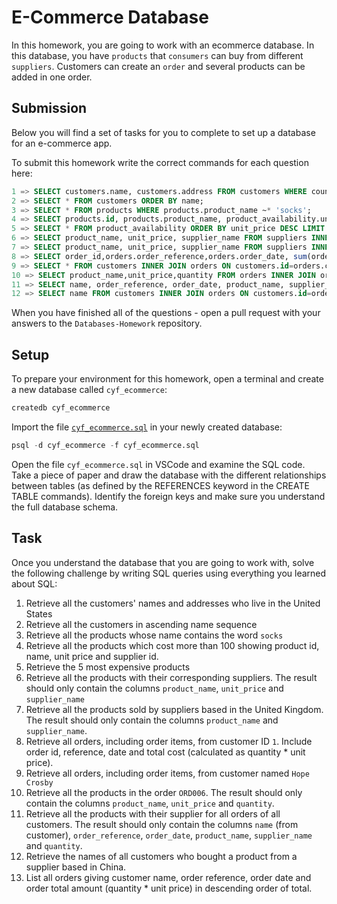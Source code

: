 # E-Commerce Database

In this homework, you are going to work with an ecommerce database. In this database, you have `products` that `consumers` can buy from different `suppliers`. Customers can create an `order` and several products can be added in one order.

## Submission

Below you will find a set of tasks for you to complete to set up a database for an e-commerce app.

To submit this homework write the correct commands for each question here:
```sql
1 => SELECT customers.name, customers.address FROM customers WHERE country ~* 'states';
2 => SELECT * FROM customers ORDER BY name;
3 => SELECT * FROM products WHERE products.product_name ~* 'socks';
4 => SELECT products.id, products.product_name, product_availability.unit_price, product_availability.supp_id FROM products INNER JOIN product_availability ON products.id=product_availability.prod_id WHERE product_availability.unit_price > 100;
5 => SELECT * FROM product_availability ORDER BY unit_price DESC LIMIT 5;
6 => SELECT product_name, unit_price, supplier_name FROM suppliers INNER JOIN product_availability ON suppliers.id=product_availability.prod_id INNER JOIN products ON products.id=product_availability.prod_id;
7 => SELECT product_name, unit_price, supplier_name FROM suppliers INNER JOIN product_availability ON suppliers.id=product_availability.prod_id INNER JOIN products ON products.id=product_availability.prod_id;
8 => SELECT order_id,orders.order_reference,orders.order_date, sum(order_items.quantity * product_availability.unit_price) FROM orders INNER JOIN order_items ON order_items.order_id=orders.id INNER JOIN product_availability ON product_availability.prod_id=order_items.product_id INNER JOIN customers ON orders.customer_id=customers.id WHERE customers.id=1 GROUP BY order_id, order_reference, order_date;
9 => SELECT * FROM customers INNER JOIN orders ON customers.id=orders.customer_id WHERE name ~* 'hope crosby';
10 => SELECT product_name,unit_price,quantity FROM orders INNER JOIN order_items ON orders.id=order_items.order_id INNER JOIN product_availability ON order_items.product_id=product_availability.prod_id INNER JOIN products ON product_availability.prod_id=products.id WHERE order_reference='ORD006';
11 => SELECT name, order_reference, order_date, product_name, supplier_name, quantity FROM customers INNER JOIN orders ON customers.id=orders.customer_id INNER JOIN order_items ON orders.id=order_items.order_id INNER JOIN products ON products.id=order_items.product_id INNER JOIN suppliers ON suppliers.id=order_items.supplier_id;
12 => SELECT name FROM customers INNER JOIN orders ON customers.id=orders.customer_id INNER JOIN order_items ON orders.id=order_items.order_id INNER JOIN suppliers ON suppliers.id=order_items.supplier_id WHERE suppliers.country ~* 'china';

```

When you have finished all of the questions - open a pull request with your answers to the `Databases-Homework` repository.

## Setup

To prepare your environment for this homework, open a terminal and create a new database called `cyf_ecommerce`:

```sql
createdb cyf_ecommerce
```

Import the file [`cyf_ecommerce.sql`](./cyf_ecommerce.sql) in your newly created database:

```sql
psql -d cyf_ecommerce -f cyf_ecommerce.sql
```

Open the file `cyf_ecommerce.sql` in VSCode and examine the SQL code. Take a piece of paper and draw the database with the different relationships between tables (as defined by the REFERENCES keyword in the CREATE TABLE commands). Identify the foreign keys and make sure you understand the full database schema.

## Task

Once you understand the database that you are going to work with, solve the following challenge by writing SQL queries using everything you learned about SQL:

1. Retrieve all the customers' names and addresses who live in the United States
2. Retrieve all the customers in ascending name sequence
3. Retrieve all the products whose name contains the word `socks`
4. Retrieve all the products which cost more than 100 showing product id, name, unit price and supplier id.
5. Retrieve the 5 most expensive products
6. Retrieve all the products with their corresponding suppliers. The result should only contain the columns `product_name`, `unit_price` and `supplier_name`
7. Retrieve all the products sold by suppliers based in the United Kingdom. The result should only contain the columns `product_name` and `supplier_name`.
8. Retrieve all orders, including order items, from customer ID `1`. Include order id, reference, date and total cost (calculated as quantity * unit price).
9. Retrieve all orders, including order items, from customer named `Hope Crosby`
10. Retrieve all the products in the order `ORD006`. The result should only contain the columns `product_name`, `unit_price` and `quantity`.
11. Retrieve all the products with their supplier for all orders of all customers. The result should only contain the columns `name` (from customer), `order_reference`, `order_date`, `product_name`, `supplier_name` and `quantity`.
12. Retrieve the names of all customers who bought a product from a supplier based in China.
13. List all orders giving customer name, order reference, order date and order total amount (quantity * unit price) in descending order of total.


